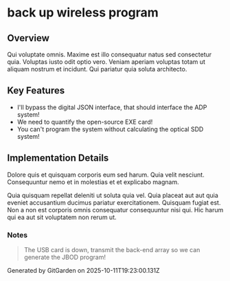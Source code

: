 # back up wireless program

## Overview
Qui voluptate omnis. Maxime est illo consequatur natus sed consectetur quia. Voluptas iusto odit optio vero. Veniam aperiam voluptas totam ut aliquam nostrum et incidunt. Qui pariatur quia soluta architecto.

## Key Features
- I'll bypass the digital JSON interface, that should interface the ADP system!
- We need to quantify the open-source EXE card!
- You can't program the system without calculating the optical SDD system!

## Implementation Details
Dolore quis et quisquam corporis eum sed harum. Quia velit nesciunt. Consequuntur nemo et in molestias et et explicabo magnam.
 Quia quisquam repellat deleniti ut soluta quia vel. Quia placeat aut aut quia eveniet accusantium ducimus pariatur exercitationem. Quisquam fugiat est. Non a non est corporis omnis consequatur consequuntur nisi qui. Hic harum qui ea aut sit voluptatem non rerum ut.

### Notes
> The USB card is down, transmit the back-end array so we can generate the JBOD program!

Generated by GitGarden on 2025-10-11T19:23:00.131Z
